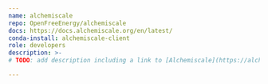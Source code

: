 ```yaml
---
name: alchemiscale
repo: OpenFreeEnergy/alchemiscale
docs: https://docs.alchemiscale.org/en/latest/
conda-install: alchemiscale-client
role: developers
description: >-
# TODO: add description including a link to [Alchemiscale](https://alchemiscale.org/)

---
```


